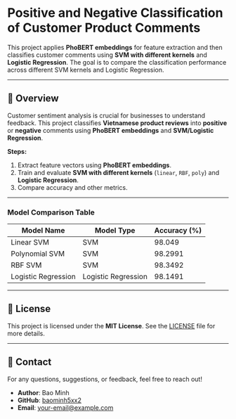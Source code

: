 # Positive and Negative Classification of Customer Product Comments

This project applies **PhoBERT embeddings** for feature extraction and then classifies customer comments using **SVM with different kernels** and **Logistic Regression**. The goal is to compare the classification performance across different SVM kernels and Logistic Regression.

---

## 📖 Overview
Customer sentiment analysis is crucial for businesses to understand feedback. This project classifies **Vietnamese product reviews** into **positive** or **negative** comments using **PhoBERT embeddings** and **SVM/Logistic Regression**.

**Steps:**
1. Extract feature vectors using **PhoBERT embeddings**.
2. Train and evaluate **SVM with different kernels** (`linear`, `RBF`, `poly`) and **Logistic Regression**.
3. Compare accuracy and other metrics.

---

### **Model Comparison Table**

| Model Name            | Model Type            | Accuracy (%) |
|-----------------------|----------------------|--------------|
| Linear SVM            | SVM                  | 98.049       |
| Polynomial SVM        | SVM                  | 98.2991      |
| RBF SVM               | SVM                  | 98.3492      |
| Logistic Regression   | Logistic Regression  | 98.1491      |

---

## 📜 License
This project is licensed under the **MIT License**. See the [LICENSE](LICENSE) file for more details.

---

## 📩 Contact
For any questions, suggestions, or feedback, feel free to reach out!

- **Author**: Bao Minh
- **GitHub**: [baominh5xx2](https://github.com/baominh5xx2)
- **Email**: [your-email@example.com](mailto:your-email@example.com)
